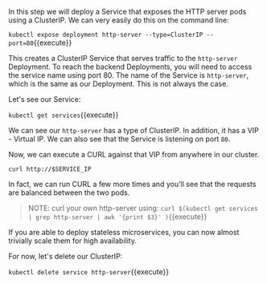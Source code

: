 In this step we will deploy a Service that exposes the HTTP server pods using a ClusterIP. We can very easily do this on the command line:

`kubectl expose deployment http-server --type=ClusterIP --port=80`{{execute}}

This creates a ClusterIP Service that serves traffic to the `http-server` Deployment. To reach the backend Deployments, you will need to access the service name using port 80. The name of the Service is `http-server`, which is the same as our Deployment. This is not always the case.

Let's see our Service:

`kubectl get services`{{execute}}

We can see our `http-server` has a type of ClusterIP. In addition, it has a
VIP - Virtual IP. We can also see that the Service is listening on port `80`.

Now, we can execute a CURL against that VIP from anywhere in our cluster.

`curl http://$SERVICE_IP`

In fact, we can run CURL a few more times and you'll see that the requests are balanced between the two pods.

> NOTE: curl your own http-server using: `curl $(kubectl get services | grep http-server | awk '{print $3}' )`{{execute}}

If you are able to deploy stateless microservices, you can now almost trivially scale them for high availability.

For now, let's delete our ClusterIP:

`kubectl delete service http-server`{{execute}}
